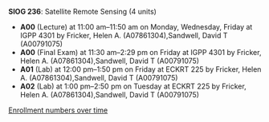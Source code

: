 **SIOG 236**: Satellite Remote Sensing (4 units)

- **A00** (Lecture) at 11:00 am–11:50 am on Monday, Wednesday, Friday at IGPP 4301 by Fricker, Helen A. (A07861304),Sandwell, David T (A00791075)
- **A00** (Final Exam) at 11:30 am–2:29 pm on Friday at IGPP 4301 by Fricker, Helen A. (A07861304),Sandwell, David T (A00791075)
- **A01** (Lab) at 12:00 pm–1:50 pm on Friday at ECKRT 225 by Fricker, Helen A. (A07861304),Sandwell, David T (A00791075)
- **A02** (Lab) at 1:00 pm–2:50 pm on Tuesday at ECKRT 225 by Fricker, Helen A. (A07861304),Sandwell, David T (A00791075)

[Enrollment numbers over time](./SIOG236.tsv)
